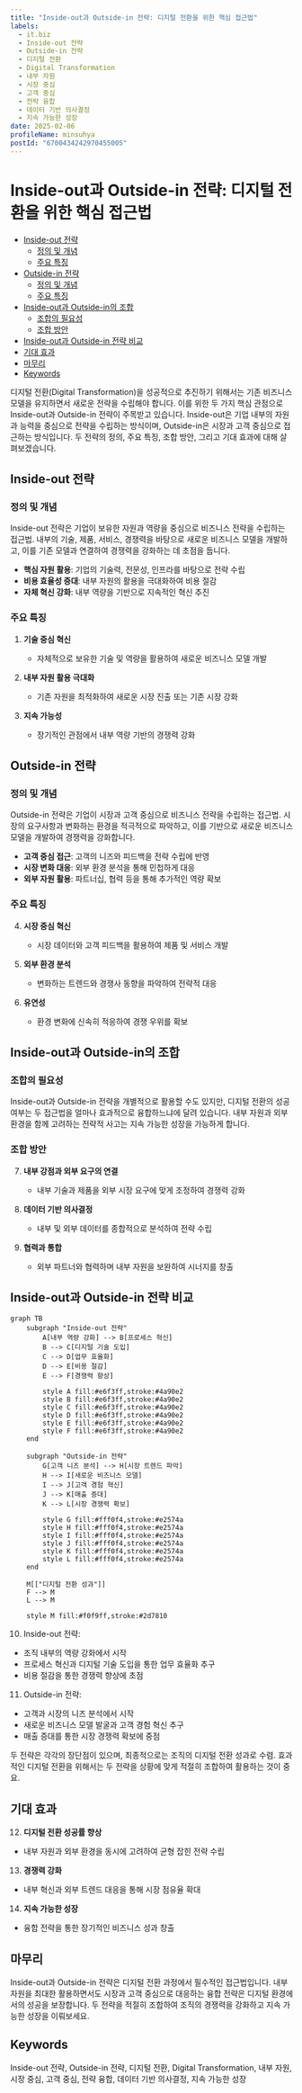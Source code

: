 ```yaml
---
title: "Inside-out과 Outside-in 전략: 디지털 전환을 위한 핵심 접근법"
labels:
  - it.biz
  - Inside-out 전략
  - Outside-in 전략
  - 디지털 전환
  - Digital Transformation
  - 내부 자원
  - 시장 중심
  - 고객 중심
  - 전략 융합
  - 데이터 기반 의사결정
  - 지속 가능한 성장
date: 2025-02-06
profileName: minsuhya
postId: "6700434242970455005"
---
```



# Inside-out과 Outside-in 전략: 디지털 전환을 위한 핵심 접근법

<!-- mtoc-start -->

- [Inside-out 전략](#inside-out-전략)
  - [정의 및 개념](#정의-및-개념)
  - [주요 특징](#주요-특징)
- [Outside-in 전략](#outside-in-전략)
  - [정의 및 개념](#정의-및-개념-1)
  - [주요 특징](#주요-특징-1)
- [Inside-out과 Outside-in의 조합](#inside-out과-outside-in의-조합)
  - [조합의 필요성](#조합의-필요성)
  - [조합 방안](#조합-방안)
- [Inside-out과 Outside-in 전략 비교](#inside-out과-outside-in-전략-비교)
- [기대 효과](#기대-효과)
- [마무리](#마무리)
- [Keywords](#keywords)

<!-- mtoc-end -->

디지털 전환(Digital Transformation)을 성공적으로 추진하기 위해서는 기존 비즈니스 모델을 유지하면서 새로운 전략을 수립해야 합니다. 이를 위한 두 가지 핵심 관점으로 Inside-out과 Outside-in 전략이 주목받고 있습니다. Inside-out은 기업 내부의 자원과 능력을 중심으로 전략을 수립하는 방식이며, Outside-in은 시장과 고객 중심으로 접근하는 방식입니다. 두 전략의 정의, 주요 특징, 조합 방안, 그리고 기대 효과에 대해 살펴보겠습니다.

## Inside-out 전략

### 정의 및 개념

Inside-out 전략은 기업이 보유한 자원과 역량을 중심으로 비즈니스 전략을 수립하는 접근법. 내부의 기술, 제품, 서비스, 경쟁력을 바탕으로 새로운 비즈니스 모델을 개발하고, 이를 기존 모델과 연결하여 경쟁력을 강화하는 데 초점을 둡니다.

- **핵심 자원 활용**: 기업의 기술력, 전문성, 인프라를 바탕으로 전략 수립
- **비용 효율성 증대**: 내부 자원의 활용을 극대화하여 비용 절감
- **자체 혁신 강화**: 내부 역량을 기반으로 지속적인 혁신 추진

### 주요 특징

1. **기술 중심 혁신**

   - 자체적으로 보유한 기술 및 역량을 활용하여 새로운 비즈니스 모델 개발

2. **내부 자원 활용 극대화**

   - 기존 자원을 최적화하여 새로운 시장 진출 또는 기존 시장 강화

3. **지속 가능성**
   - 장기적인 관점에서 내부 역량 기반의 경쟁력 강화

## Outside-in 전략

### 정의 및 개념

Outside-in 전략은 기업이 시장과 고객 중심으로 비즈니스 전략을 수립하는 접근법. 시장의 요구사항과 변화하는 환경을 적극적으로 파악하고, 이를 기반으로 새로운 비즈니스 모델을 개발하여 경쟁력을 강화합니다.

- **고객 중심 접근**: 고객의 니즈와 피드백을 전략 수립에 반영
- **시장 변화 대응**: 외부 환경 분석을 통해 민첩하게 대응
- **외부 자원 활용**: 파트너십, 협력 등을 통해 추가적인 역량 확보

### 주요 특징

4. **시장 중심 혁신**

   - 시장 데이터와 고객 피드백을 활용하여 제품 및 서비스 개발

5. **외부 환경 분석**

   - 변화하는 트렌드와 경쟁사 동향을 파악하여 전략적 대응

6. **유연성**
   - 환경 변화에 신속히 적응하여 경쟁 우위를 확보

## Inside-out과 Outside-in의 조합

### 조합의 필요성

Inside-out과 Outside-in 전략을 개별적으로 활용할 수도 있지만, 디지털 전환의 성공 여부는 두 접근법을 얼마나 효과적으로 융합하느냐에 달려 있습니다. 내부 자원과 외부 환경을 함께 고려하는 전략적 사고는 지속 가능한 성장을 가능하게 합니다.

### 조합 방안

7. **내부 강점과 외부 요구의 연결**

   - 내부 기술과 제품을 외부 시장 요구에 맞게 조정하여 경쟁력 강화

8. **데이터 기반 의사결정**

   - 내부 및 외부 데이터를 종합적으로 분석하여 전략 수립

9. **협력과 통합**
   - 외부 파트너와 협력하며 내부 자원을 보완하여 시너지를 창출

## Inside-out과 Outside-in 전략 비교

```mermaid
graph TB
    subgraph "Inside-out 전략"
        A[내부 역량 강화] --> B[프로세스 혁신]
        B --> C[디지털 기술 도입]
        C --> D[업무 효율화]
        D --> E[비용 절감]
        E --> F[경쟁력 향상]

        style A fill:#e6f3ff,stroke:#4a90e2
        style B fill:#e6f3ff,stroke:#4a90e2
        style C fill:#e6f3ff,stroke:#4a90e2
        style D fill:#e6f3ff,stroke:#4a90e2
        style E fill:#e6f3ff,stroke:#4a90e2
        style F fill:#e6f3ff,stroke:#4a90e2
    end

    subgraph "Outside-in 전략"
        G[고객 니즈 분석] --> H[시장 트렌드 파악]
        H --> I[새로운 비즈니스 모델]
        I --> J[고객 경험 혁신]
        J --> K[매출 증대]
        K --> L[시장 경쟁력 확보]

        style G fill:#fff0f4,stroke:#e2574a
        style H fill:#fff0f4,stroke:#e2574a
        style I fill:#fff0f4,stroke:#e2574a
        style J fill:#fff0f4,stroke:#e2574a
        style K fill:#fff0f4,stroke:#e2574a
        style L fill:#fff0f4,stroke:#e2574a
    end

    M[["디지털 전환 성과"]]
    F --> M
    L --> M

    style M fill:#f0f9ff,stroke:#2d7810
```

10. Inside-out 전략:

   - 조직 내부의 역량 강화에서 시작
   - 프로세스 혁신과 디지털 기술 도입을 통한 업무 효율화 추구
   - 비용 절감을 통한 경쟁력 향상에 초점

11. Outside-in 전략:
   - 고객과 시장의 니즈 분석에서 시작
   - 새로운 비즈니스 모델 발굴과 고객 경험 혁신 추구
   - 매출 증대를 통한 시장 경쟁력 확보에 중점

두 전략은 각각의 장단점이 있으며, 최종적으로는 조직의 디지털 전환 성과로 수렴. 효과적인 디지털 전환을 위해서는 두 전략을 상황에 맞게 적절히 조합하여 활용하는 것이 중요.

## 기대 효과

12. **디지털 전환 성공률 향상**

   - 내부 자원과 외부 환경을 동시에 고려하여 균형 잡힌 전략 수립

13. **경쟁력 강화**

   - 내부 혁신과 외부 트렌드 대응을 통해 시장 점유율 확대

14. **지속 가능한 성장**
   - 융합 전략을 통한 장기적인 비즈니스 성과 창출

## 마무리

Inside-out과 Outside-in 전략은 디지털 전환 과정에서 필수적인 접근법입니다. 내부 자원을 최대한 활용하면서도 시장과 고객 중심으로 대응하는 융합 전략은 디지털 환경에서의 성공을 보장합니다. 두 전략을 적절히 조합하여 조직의 경쟁력을 강화하고 지속 가능한 성장을 이뤄보세요.

## Keywords

Inside-out 전략, Outside-in 전략, 디지털 전환, Digital Transformation, 내부 자원, 시장 중심, 고객 중심, 전략 융합, 데이터 기반 의사결정, 지속 가능한 성장